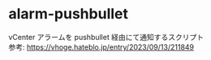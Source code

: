 # alarm-pushbullet
vCenter アラームを pushbullet 経由にて通知するスクリプト  
参考: https://vhoge.hateblo.jp/entry/2023/09/13/211849

